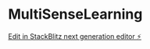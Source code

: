 # MultiSenseLearning

[Edit in StackBlitz next generation editor ⚡️](https://stackblitz.com/~/github.com/Brendangm5/MultiSenseLearning)